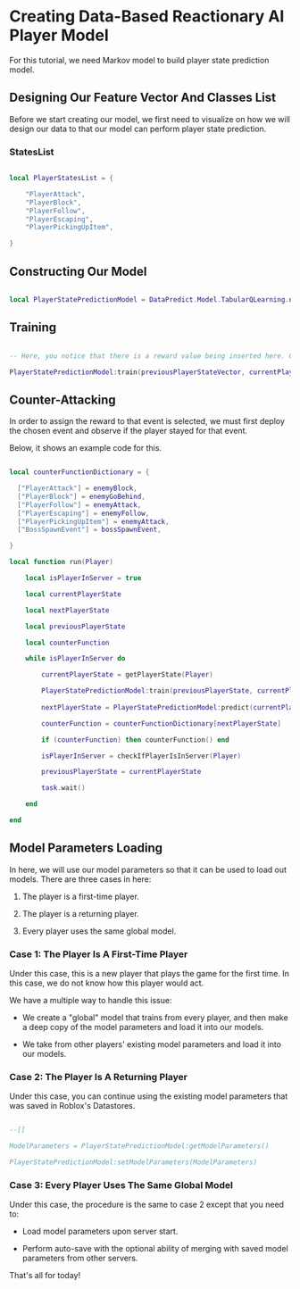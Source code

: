 # Creating Data-Based Reactionary AI Player Model

For this tutorial, we need Markov model to build player state prediction model.

## Designing Our Feature Vector And Classes List

Before we start creating our model, we first need to visualize on how we will design our data to that our model can perform player state prediction.

### StatesList

```lua

local PlayerStatesList = {

    "PlayerAttack",
    "PlayerBlock",
    "PlayerFollow",
    "PlayerEscaping",
    "PlayerPickingUpItem",

}

```
## Constructing Our Model

```lua

local PlayerStatePredictionModel = DataPredict.Model.TabularQLearning.new({StatesList = StatesList})

```

## Training

```lua

-- Here, you notice that there is a reward value being inserted here. Generally, when you first call this, the reward value should be zero.

PlayerStatePredictionModel:train(previousPlayerStateVector, currentPlayerStateVector)

```

## Counter-Attacking

In order to assign the reward to that event is selected, we must first deploy the chosen event and observe if the player stayed for that event.

Below, it shows an example code for this.

```lua

local counterFunctionDictionary = {

  ["PlayerAttack"] = enemyBlock,
  ["PlayerBlock"] = enemyGoBehind,
  ["PlayerFollow"] = enemyAttack,
  ["PlayerEscaping"] = enemyFollow,
  ["PlayerPickingUpItem"] = enemyAttack,
  ["BossSpawnEvent"] = bossSpawnEvent,

}

local function run(Player)

    local isPlayerInServer = true

    local currentPlayerState

    local nextPlayerState

    local previousPlayerState

    local counterFunction

    while isPlayerInServer do

        currentPlayerState = getPlayerState(Player)

        PlayerStatePredictionModel:train(previousPlayerState, currentPlayerState)
    
        nextPlayerState = PlayerStatePredictionModel:predict(currentPlayerState)

        counterFunction = counterFunctionDictionary[nextPlayerState]

        if (counterFunction) then counterFunction() end

        isPlayerInServer = checkIfPlayerIsInServer(Player)

        previousPlayerState = currentPlayerState

        task.wait()

    end

end

```

## Model Parameters Loading 

In here, we will use our model parameters so that it can be used to load out models. There are three cases in here:

1. The player is a first-time player.

2. The player is a returning player.

3. Every player uses the same global model.

### Case 1: The Player Is A First-Time Player

Under this case, this is a new player that plays the game for the first time. In this case, we do not know how this player would act.

We have a multiple way to handle this issue:

* We create a "global" model that trains from every player, and then make a deep copy of the model parameters and load it into our models.

* We take from other players' existing model parameters and load it into our models.

### Case 2: The Player Is A Returning Player

Under this case, you can continue using the existing model parameters that was saved in Roblox's Datastores.

```lua

--[[

ModelParameters = PlayerStatePredictionModel:getModelParameters()

PlayerStatePredictionModel:setModelParameters(ModelParameters)

```

### Case 3: Every Player Uses The Same Global Model

Under this case, the procedure is the same to case 2 except that you need to:

* Load model parameters upon server start.

* Perform auto-save with the optional ability of merging with saved model parameters from other servers.

That's all for today!
